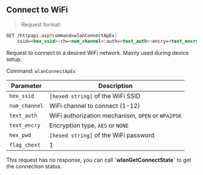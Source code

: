 ## Connect to WiFi
> Request format:

```html
GET /httpapi.asp?command=wlanConnectApEx:
    ssid=<hex_ssid>:ch=<num_channel>:auth=<text_auth>:encry=<text_encry>:pwd=<hex_pwd>:chext=1
```

Request to connect to a desired WiFi network. Mainly used during device setup.


Command: `wlanConnectApEx`  

Parameter | Description
---|---
`hex_ssid` | `[hexed string]` of the WiFi SSID
`num_channel` | WiFi channel to connect (1-12)
`text_auth` | WiFi authorization mechanism, `OPEN` or `WPA2PSK`
`text_encry` | Encryption type, `AES` or `NONE`
`hex_pwd` | `[hexed string]` of the WiFi password
`flag_chext` | 1

<aside class="notice">
This request has no response, you can call <strong>`wlanGetConnectState`</strong> to get the connection status.
</aside>
